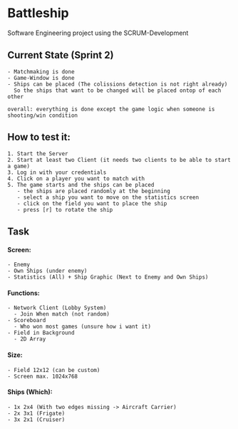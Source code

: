 # Battleship
  Software Engineering project using the SCRUM-Development

## Current State (Sprint 2)
    - Matchmaking is done
    - Game-Window is done
    - Ships can be placed (The colissions detection is not right already)
      So the ships that want to be changed will be placed ontop of each other

    overall: everything is done except the game logic when someone is shooting/win condition 

## How to test it:
    1. Start the Server
    2. Start at least two Client (it needs two clients to be able to start a game)
    3. Log in with your credentials
    4. Click on a player you want to match with
    5. The game starts and the ships can be placed
       - the ships are placed randomly at the beginning
       - select a ship you want to move on the statistics screen
       - click on the field you want to place the ship
       - press [r] to rotate the ship

## Task 

#### Screen:
    - Enemy
    - Own Ships (under enemy)
    - Statistics (All) + Ship Graphic (Next to Enemy and Own Ships)

#### Functions:
    - Network Client (Lobby System)
      - Join When match (not random)
    - Scoreboard
      - Who won most games (unsure how i want it)
    - Field in Background
      - 2D Array

#### Size:
    - Field 12x12 (can be custom)
    - Screen max. 1024x768

#### Ships (Which):
    - 1x 2x4 (With two edges missing -> Aircraft Carrier)
    - 2x 3x1 (Frigate)
    - 3x 2x1 (Cruiser)
